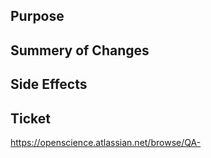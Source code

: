 
<!-- Before you submit your Pull Request, please confirm that

     - Any test that will create public data either has the `QAtest` tag or the `dont_run_on_production` marker
     - `core_functionality` is marked as such
     - Your tests will be able to run on *all* servers (all stagings, test)
 -->


## Purpose



## Summery of Changes



## Side Effects



## Ticket

https://openscience.atlassian.net/browse/QA-
